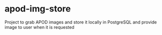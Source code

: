 # apod-img-store
Project to grab APOD images and store it locally in PostgreSQL and provide image to user when it is requested

